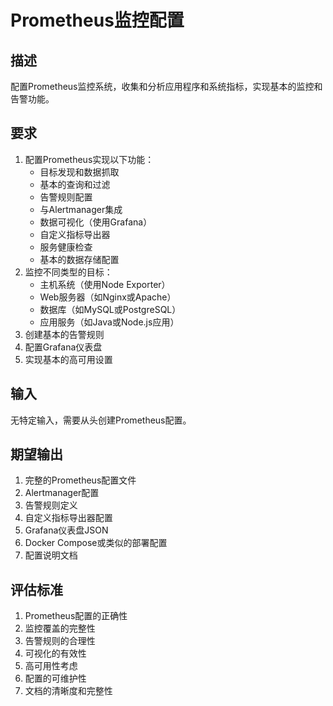 # Prometheus监控配置

## 描述
配置Prometheus监控系统，收集和分析应用程序和系统指标，实现基本的监控和告警功能。

## 要求
1. 配置Prometheus实现以下功能：
   - 目标发现和数据抓取
   - 基本的查询和过滤
   - 告警规则配置
   - 与Alertmanager集成
   - 数据可视化（使用Grafana）
   - 自定义指标导出器
   - 服务健康检查
   - 基本的数据存储配置
2. 监控不同类型的目标：
   - 主机系统（使用Node Exporter）
   - Web服务器（如Nginx或Apache）
   - 数据库（如MySQL或PostgreSQL）
   - 应用服务（如Java或Node.js应用）
3. 创建基本的告警规则
4. 配置Grafana仪表盘
5. 实现基本的高可用设置

## 输入
无特定输入，需要从头创建Prometheus配置。

## 期望输出
1. 完整的Prometheus配置文件
2. Alertmanager配置
3. 告警规则定义
4. 自定义指标导出器配置
5. Grafana仪表盘JSON
6. Docker Compose或类似的部署配置
7. 配置说明文档

## 评估标准
1. Prometheus配置的正确性
2. 监控覆盖的完整性
3. 告警规则的合理性
4. 可视化的有效性
5. 高可用性考虑
6. 配置的可维护性
7. 文档的清晰度和完整性